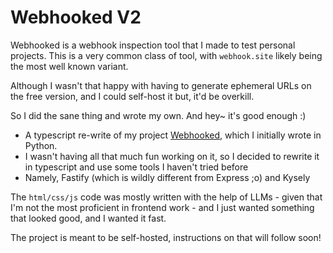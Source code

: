 # Webhooked V2

Webhooked is a webhook inspection tool that I made to test personal projects. This is a very common class of tool, with
`webhook.site` likely being the most well known variant.

Although I wasn't that happy with having to generate ephemeral URLs on the free version, and I could self-host it but,
it'd be overkill.

So I did the sane thing and wrote my own. And hey~ it's good enough :)

- A typescript re-write of my project [Webhooked](https://github.com/msmur/webhooked), which I initially wrote in
  Python.
- I wasn't having all that much fun working on it, so I decided to rewrite it in typescript and use some tools I haven't
  tried before
- Namely, Fastify (which is wildly different from Express ;o) and Kysely

The `html/css/js` code was mostly written with the help of LLMs - given that I'm not the most proficient in frontend
work - and I just wanted something that looked good, and I wanted it fast.

The project is meant to be self-hosted, instructions on that will follow soon!
